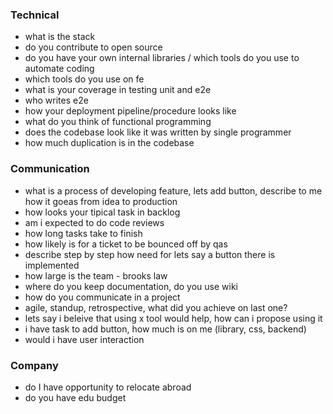 
### Technical
* what is the stack
* do you contribute to open source
* do you have your own internal libraries / which tools do you use to automate coding
* which tools do you use on fe
* what is your coverage in testing unit and e2e
* who writes e2e
* how your deployment pipeline/procedure looks like
* what do you think of functional programming 
* does the codebase look like it was written by single programmer
* how much duplication is in the codebase

### Communication
* what is a process of developing feature, lets add button, describe to me how it goeas from idea to production
* how looks your tipical task in backlog
* am i expected to do code reviews
* how long tasks take to finish
* how likely is for a ticket to be bounced off by qas
* describe step by step how need for lets say a button there is implemented
* how large is the team - brooks law
* where do you keep documentation, do you use wiki
* how do you communicate in a project
* agile, standup, retrospective, what did you achieve on last one?
* lets say i beleive that using x tool would help, how can i propose using it
* i have task to add button, how much is on me (library, css, backend)
* would i have user interaction

### Company
* do I have opportunity to relocate abroad
* do you have edu budget